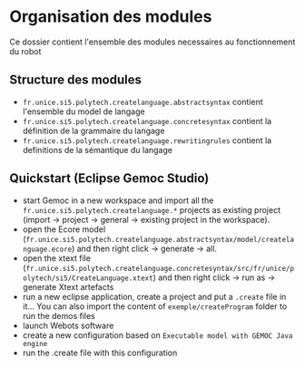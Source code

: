 # Organisation des modules 

Ce dossier contient l'ensemble des modules necessaires au fonctionnement du robot

## Structure des modules

- `fr.unice.si5.polytech.createlanguage.abstractsyntax` contient l'ensemble du model de langage 
- `fr.unice.si5.polytech.createlanguage.concretesyntax` contient la définition de la grammaire du langage
- `fr.unice.si5.polytech.createlanguage.rewritingrules` contient la definitions de la sémantique du langage 

## Quickstart (Eclipse Gemoc Studio)

- start Gemoc in a new workspace and import all the `fr.unice.si5.polytech.createlanguage.*` projects as existing project (import -> project -> general -> existing project in the workspace). 
- open the Ecore model (`fr.unice.si5.polytech.createlanguage.abstractsyntax/model/createlanguage.ecore`) and then right click -> generate -> all. 
- open the xtext file (`fr.unice.si5.polytech.createlanguage.concretesyntax/src/fr/unice/polytech/si5/CreateLanguage.xtext`) and then right click -> run as -> generate Xtext artefacts
- run a new eclipse application, create a project and put a `.create` file in it... You can also import the content of `exemple/createProgram` folder to run the demos files
- launch Webots software
- create a new configuration based on `Executable model with GEMOC Java engine`
- run the .create file with this configuration
